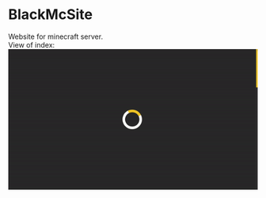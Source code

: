 # BlackMcSite
Website for minecraft server.\
View of index:\
![Website view](https://github.com/CodeEnds/BlackMcSite/blob/master/img/blackmc-website.gif)


